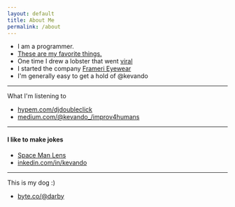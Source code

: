```yaml
---
layout: default
title: About Me
permalink: /about
---
```


- I am a programmer. 
- [These are my favorite things.](https://kevando.notion.site/fe886d019ec445b39e7f1335f5ce9bb0?v=d63ee646d8bf4fc7ac76c46ab81021fe) 
- One time I drew a lobster that went [viral](https://vsco.co/kevando/media/5903bdb11fdd9a043e0a73ea)
- I started the company [Frameri Eyewear](https://www.instagram.com/frameri/)
- I'm generally easy to get a hold of @kevando


---

What I'm listening to

- [hypem.com/djdoubleclick](https://hypem.com/djdoubleclick)
- [medium.com/@kevando_/improv4humans](https://medium.com/@kevando_/improv4humans-music-episodes-ccddc2ef0861)

---

#### I like to make jokes

- [Space Man Lens](https://www.snapchat.com/unlock/?type=SNAPCODE&uuid=94f665041a674d42a7b6df54c448677d&metadata=01)
- [inkedin.com/in/kevando](https://www.linkedin.com/in/kevando)
<!-- gooogle review -->

---

This is my dog :)

- [byte.co/@darby](https://byte.co/@darby)




<!-- Bird Brain -->
<script type="text/javascript" src="https://cdnjs.cloudflare.com/ajax/libs/jquery/3.5.1/jquery.min.js"></script>
<script type="text/javascript" src="/assets/scripts/bird.js"></script>